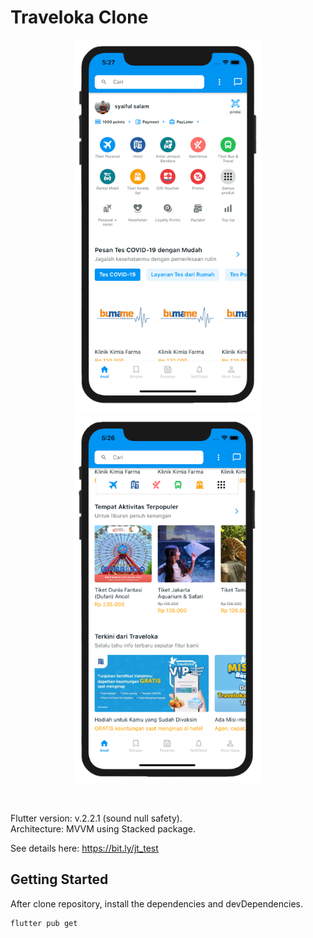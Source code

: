 # Traveloka Clone

<p align="center">
    <img src="./screenshots/ss1.png" width="300"/>
    <img src="./screenshots/ss2.png" width="300"/>
</p>
<br>

Flutter version: v.2.2.1 (sound null safety).
<br>
Architecture: MVVM using Stacked package.

See details here: https://bit.ly/jt_test



## Getting Started

After clone repository, install the dependencies and devDependencies.

```sh
flutter pub get
```

